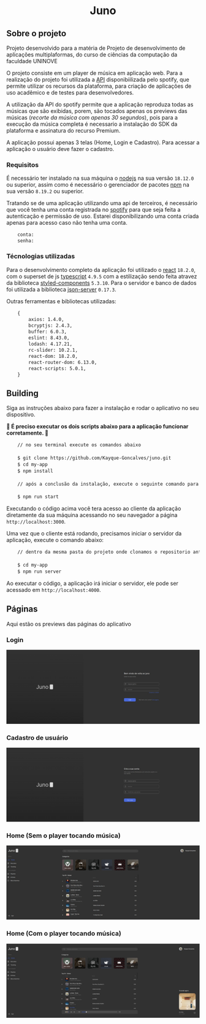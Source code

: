 <h1 align="center">
    Juno
</h1>

## Sobre o projeto
Projeto desenvolvido para a matéria de Projeto de desenvolvimento de aplicações multiplaformas, do curso de ciências da computação da faculdade UNINOVE

O projeto consiste em um player de música em aplicação web. Para a realização do projeto foi utilizada a 
[API](https://developer.spotify.com/documentation/web-api) disponibiilizada pelo spotify, que permite utilizar os recursos
da plataforma, para criação de aplicações de uso acadêmico e de testes para desenvolvedores.

A utilização da API do spotify permite que a aplicação reproduza todas as músicas que são exibidas, porem, são tocados
apenas os previews das músicas (*recorte da música com apenas 30 segundos*), pois para a execução da música completa é necessario
a instalação do SDK da plataforma e assinatura do recurso Premium.

A aplicação possui apenas 3 telas (Home, Login e Cadastro). Para acessar a aplicação o usuário deve fazer o cadastro.

### Requisitos
É necessário ter instalado na sua máquina o [nodejs](https://nodejs.org/en) na sua versão `18.12.0` ou superior, assim como é necessário 
o gerenciador de pacotes [npm](https://www.npmjs.com/) na sua versão `8.19.2` ou superior.

Tratando se de uma aplicação utilizando uma api de terceiros, é necessário que você tenha uma conta registrada no 
[spotify](https://www.spotify.com/br-pt/signup?forward_url=https%3A%2F%2Fopen.spotify.com%2F) para que seja
feita a autenticação e permissão de uso. Estarei disponibilizando uma conta criada apenas para acesso caso não tenha uma conta.

```agsl
    conta: 
    senha:
```

### Técnologias utilizadas
Para o desenvolvimento completo da aplicação foi utilizado o [react](https://react.dev/) `18.2.0`, com o superset de js 
[typescript](https://www.typescriptlang.org/) `4.9.5` com a estilização sendo feita atravez da biblioteca 
[styled-components](https://styled-components.com/) `5.3.10`. Para o servidor e banco de dados foi utilizada a biblioteca 
[json-server](https://www.npmjs.com/package/json-server) `0.17.3`.

Outras ferramentas e bibliotecas utilizadas:
```agsl
    {
        axios: 1.4.0,
        bcryptjs: 2.4.3,
        buffer: 6.0.3,
        eslint: 8.43.0,
        lodash: 4.17.21,
        rc-slider: 10.2.1,
        react-dom: 18.2.0,
        react-router-dom: 6.13.0,
        react-scripts: 5.0.1,
    }
```

## Building
Siga as instruções abaixo para fazer a instalação e rodar o aplicativo no seu dispositivo.

**🚧 É preciso executar os dois scripts abaixo para a aplicação funcionar corretamente. 🚧**

```bash
    // no seu terminal execute os comandos abaixo

    $ git clone https://github.com/Kayque-Goncalves/juno.git
    $ cd my-app
    $ npm install
    
    // após a conclusão da instalação, execute o seguinte comando para iniciar o servidor do client
    
    $ npm run start
```

Executando o código acima você tera acesso ao cliente da aplicação diretamente da sua máquina acessando no seu navegador
a página `http://localhost:3000`.

Uma vez que o cliente está rodando, precisamos iniciar o servidor da aplicação, execute o comando abaixo:
```bash 
    // dentro da mesma pasta do projeto onde clonamos o repositorio anteriormente, abra outro terminal e execute
    
    $ cd my-app
    $ npm run server
```
Ao executar o código, a aplicação irá iniciar o servidor, ele pode ser acessado em `http://localhost:4000`.



## Páginas
Aqui estão os previews das páginas do aplicativo

### Login
![Página de login](./.github/login-page.jpeg)

### Cadastro de usuário
![Página de cadastro de usuário](./.github/signup-page.jpeg)

### Home (Sem o player tocando música)
![Página da home](./.github/home-page-without-player.jpeg)

### Home (Com o player tocando música)
![Página da home](./.github/home-page-with-player.jpeg)


